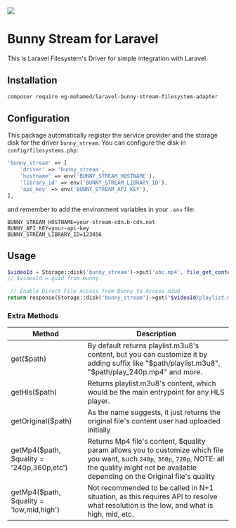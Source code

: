 <img src="https://bunny.net/static/bunnynet-dark-d6a41260b1e4b665cb2dc413e3eb84ca.svg">

# Bunny Stream for Laravel

This is Laravel Filesystem's Driver for simple integration with Laravel.

## Installation
```bash
composer require eg-mohamed/laravel-bunny-stream-filesystem-adapter
```

## Configuration

This package automatically register the service provider and the storage disk for the driver `bunny_stream`. You can configure the disk in `config/filesystems.php`:

```php
'bunny_stream' => [
    'driver' => 'bunny_stream',
    'hostname' => env('BUNNY_STREAM_HOSTNAME'),
    'library_id' => env('BUNNY_STREAM_LIBRARY_ID'),
    'api_key' => env('BUNNY_STREAM_API_KEY'),
],
```

and remember to add the environment variables in your `.env` file:

```dotenv
BUNNY_STREAM_HOSTNAME=your-stream-cdn.b-cdn.net
BUNNY_API_KEY=your-api-key
BUNNY_STREAM_LIBRARY_ID=123456
```


## Usage

```php
$videoId = Storage::disk('bunny_stream')->put('abc.mp4', file_get_contents('abc.mp4'));
// $videoId = guid from bunny.

 // Enable Direct File Access from Bunny to Access m3u8
return response(Storage::disk('bunny_stream')->get("$videoId/playlist.m3u8"));
```

### Extra Methods
| Method                                    | Description                                                                                                                                                                                                |
|-------------------------------------------|------------------------------------------------------------------------------------------------------------------------------------------------------------------------------------------------------------|
| get($path)                                | By default returns playlist.m3u8's content, but you can customize it by adding suffix like "$path/playlist.m3u8", "$path/play_240p.mp4" and more.                                                          |
| getHls($path)                             | Returns playlist.m3u8's content, which would be the main entrypoint for any HLS player.                                                                                                                    |
| getOriginal($path)                        | As the name suggests, it just returns the original file's content user had uploaded initially                                                                                                              |
| getMp4($path, $quality = '240p,360p,etc') | Returns Mp4 file's content, $quality param allows you to customize which file you want, such `240p`, `360p`, `720p`, NOTE: all the quality might not be available depending on the Original file's quality |
| getMp4($path, $quality = 'low,mid,high')  | Not recommended to be called in N+1 situation, as this requires API to resolve what resolution is the low, and what is high, mid, etc.                                                                     |
